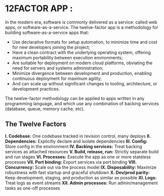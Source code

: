# 12FACTOR APP :

In the modern era, software is commonly delivered as a service: called web apps, or software-as-a-service. The twelve-factor app is a methodology for building software-as-a-service apps that:

* Use declarative formats for setup automation, to minimize time and cost for new developers joining the project;
* Have a clean contract with the underlying operating system, offering maximum portability between execution environments;
* Are suitable for deployment on modern cloud platforms, obviating the need for servers and systems administration;
* Minimize divergence between development and production, enabling continuous deployment for maximum agility;
* And can scale up without significant changes to tooling, architecture, or development practices.

The twelve-factor methodology can be applied to apps written in any programming language, and which use any combination of backing services (database, queue, memory cache, etc).

## The Twelve Factors
**I. Codebase:** One codebase tracked in revision control, many deploys
**II. Dependencies:** Explicitly declare and isolate dependencies
**III. Config:** Store config in the environment
**IV. Backing services:** Treat backing services as attached resources
**V. Build, release, run:** Strictly separate build and run stages
**VI. Processes:** Execute the app as one or more stateless processes
**VII. Port binding:** Export services via port binding
**VIII. Concurrency:** Scale out via the process model
**IX. Disposability:** Maximize robustness with fast startup and graceful shutdown
**X. Dev/prod parity:** Keep development, staging, and production as similar as possible
**XI. Logs:** Treat logs as event streams
**XII. Admin processes:** Run admin/management tasks as one-off processes
